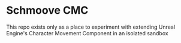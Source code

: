 # Schmoove CMC

This repo exists only as a place to experiment with extending Unreal Engine's Character Movement Component in an isolated sandbox